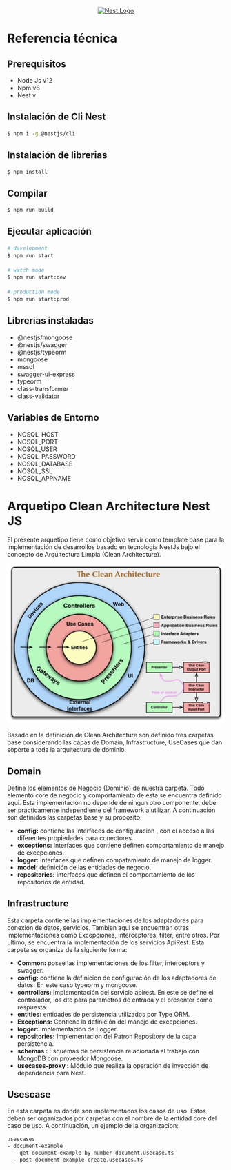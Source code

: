 <p align="center">
  <a href="http://nestjs.com/" target="blank"><img src="https://nestjs.com/img/logo_text.svg" width="320" alt="Nest Logo" /></a>
</p>

# Referencia técnica 
## Prerequisitos
* Node Js v12
* Npm v8
* Nest v
## Instalación de Cli Nest

```bash
$ npm i -g @nestjs/cli
```
## Instalación de librerias

```bash
$ npm install
```
## Compilar
```bash
$ npm run build
```
## Ejecutar aplicación

```bash
# development
$ npm run start

# watch mode
$ npm run start:dev

# production mode
$ npm run start:prod
```

## Librerias instaladas
* @nestjs/mongoose
* @nestjs/swagger
* @nestjs/typeorm
* mongoose
* mssql
* swagger-ui-express
* typeorm
* class-transformer
* class-validator

## Variables de Entorno

* NOSQL_HOST
* NOSQL_PORT
* NOSQL_USER
* NOSQL_PASSWORD
* NOSQL_DATABASE
* NOSQL_SSL
* NOSQL_APPNAME

# Arquetipo Clean Architecture Nest JS

El presente arquetipo tiene como objetivo servir como template base para la implementación de desarrollos basado en tecnología NestJs bajo el concepto de Arquitectura Limpia (Clean Architecture).

<img src="FilesReadMe/cleanArchitecture.png">

Basado en la definición de Clean Architecture son definido tres carpetas base considerando las capas de Domain, Infrastructure, UseCases que dan soporte a toda la arquitectura de dominio. 
## Domain
Define los elementos de Negocio (Dominio) de nuestra carpeta. Todo elemento core de negocio y comportamiento de esta se encuentra definido aqui. Esta implementación no depende de ningun otro componente, debe ser practicamente independiente del framework a utilizar.  A continuación son definidos las carpetas base y su proposito:

* <b>config:</b> contiene las interfaces de configuracion , con el acceso a las diferentes propiedades para conectores. 
* <b>exceptions:</b> interfaces que contiene definen comportamiento de manejo de excepciones.
* <b>logger:</b> interfaces que definen compatamiento de manejo de logger.
* <b>model:</b> definición de las entidades de negocio.
* <b>repositories:</b> interfaces que definen el comportamiento de los repositorios de entidad.

## Infrastructure
Esta carpeta contiene las implementaciones de los adaptadores para conexión de datos, servicios. Tambien aqui se encuentran otras implementaciones como Excepciones, interceptores, filter, entre otros. Por ultimo, se encuentra la implementación de los servicios ApiRest.
Esta carpeta se organiza de la siguiente forma:

* <b>Common:</b> posee las implementaciones de los filter, interceptors y swagger.
* <b>config:</b> contiene la definicion de configuración de los adaptadores de datos. En este caso typeorm y mongoose.
* <b>controllers:</b> Implementación del servicio apirest. En este se define el controlador, los dto para parametros de entrada y el presenter como respuesta.
* <b>entities:</b> entidades de persistencia utilizados por Type ORM.
* <b>Exceptions:</b> Contiene la definición del manejo de excepciones.
* <b>logger:</b> Implementación de Logger.
* <b>repositories:</b> Implementación del Patron Repository de la capa persistencia.
* <b>schemas :</b> Esquemas de persistencia relacionada al trabajo con MongoDB con proveedor Mongoose.
* <b>usecases-proxy :</b> Módulo que realiza la operación de inyección de dependencia para Nest.

## Usescase
En esta carpeta es donde son implementados los casos de uso. Estos deben ser organizados por carpetas con el nombre de la entidad core del caso de uso. A continuación, un ejemplo de la organizacion:

  
    usescases 
    - document-example
      - get-document-example-by-number-document.usecase.ts
      - post-document-example-create.usecases.ts
